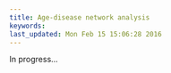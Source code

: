 ```yaml
---
title: Age-disease network analysis
keywords: 
last_updated: Mon Feb 15 15:06:28 2016
---
```


In progress...


